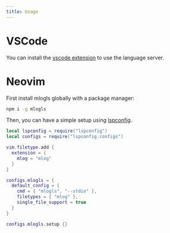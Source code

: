 ```yaml
---
title: Usage
---
```


# VSCode

You can install the [vscode extension](https://marketplace.visualstudio.com/items?itemName=JeanJPNM.mlogls-vscode)
to use the language server.

# Neovim

First install mlogls globally with a package manager:

```sh
npm i -g mlogls
```

Then, you can have a simple setup using [lspconfig](https://github.com/neovim/nvim-lspconfig).

```lua
local lspconfig = require("lspconfig")
local configs = require("lspconfig.configs")

vim.filetype.add {
  extension = {
    mlog = "mlog"
  }
}

configs.mlogls = {
  default_config = {
    cmd = { "mlogls", "--stdio" },
    filetypes = { "mlog" },
    single_file_support = true
  }
}

configs.mlogls.setup {}
```

